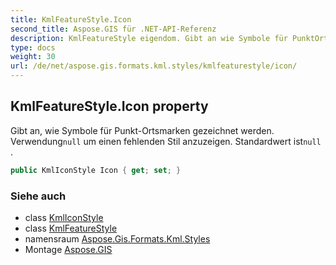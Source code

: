 ```yaml
---
title: KmlFeatureStyle.Icon
second_title: Aspose.GIS für .NET-API-Referenz
description: KmlFeatureStyle eigendom. Gibt an wie Symbole für PunktOrtsmarken gezeichnet werden. Verwendungnull um einen fehlenden Stil anzuzeigen. Standardwert istnull .
type: docs
weight: 30
url: /de/net/aspose.gis.formats.kml.styles/kmlfeaturestyle/icon/
---
```

## KmlFeatureStyle.Icon property

Gibt an, wie Symbole für Punkt-Ortsmarken gezeichnet werden. Verwendung`null` um einen fehlenden Stil anzuzeigen. Standardwert ist`null` .

```csharp
public KmlIconStyle Icon { get; set; }
```

### Siehe auch

* class [KmlIconStyle](../../kmliconstyle/)
* class [KmlFeatureStyle](../)
* namensraum [Aspose.Gis.Formats.Kml.Styles](../../kmlfeaturestyle/)
* Montage [Aspose.GIS](../../../)


